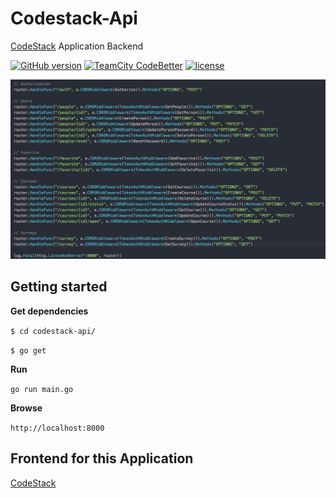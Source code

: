 # Codestack-Api

<!-- v1.0.0 -->

[CodeStack](https://github.com/WhoSV/codestack) Application Backend

[![GitHub version](https://badge.fury.io/gh/WhoSV%2Fcodestack-api.svg)](https://badge.fury.io/gh/WhoSV%2Fcodestack-api)
[![TeamCity CodeBetter](https://img.shields.io/teamcity/codebetter/bt428.svg)](https://github.com/WhoSV/codestack-api)
[![license](https://img.shields.io/github/license/mashape/apistatus.svg)](ttps://github.com/WhoSV/codestack-api)

![alternativetext](screenshot.png)

## Getting started

**Get dependencies**

`$ cd codestack-api/`

`$ go get`

**Run**

`go run main.go`

**Browse**

`http://localhost:8000`

## Frontend for this Application

[CodeStack](https://github.com/WhoSV/codestack)
